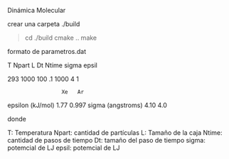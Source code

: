 Dinámica Molecular

crear una carpeta ./build
> cd ./build
> cmake ..
> make


formato de parametros.dat

T Npart L Dt Ntime sigma epsil

293 1000 100 .1 1000 4 1

                     Xe   Ar 
epsilon (kJ/mol)    1.77  0.997
sigma (angstroms)   4.10  4.0

donde

T: Temperatura
Npart: cantidad de partículas
L: Tamaño de la caja
Ntime: cantidad de pasos de tiempo
Dt: tamaño del paso de tiempo
sigma: potemcial de LJ
epsil: potemcial de LJ
       
